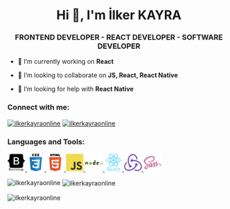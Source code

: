 
<h1 align="center">Hi 👋, I'm İlker KAYRA</h1>
<h3 align="center">FRONTEND DEVELOPER - REACT DEVELOPER - SOFTWARE DEVELOPER</h3>

- 🔭 I’m currently working on **React**

- 👯 I’m looking to collaborate on **JS, React, React Native**

- 🤝 I’m looking for help with **React Native**

<h3 align="left">Connect with me:</h3>
<p align="left">
<a href="https://linkedin.com/in/ilkerkayraonline" target="blank"><img align="center" src="https://raw.githubusercontent.com/rahuldkjain/github-profile-readme-generator/master/src/images/icons/Social/linked-in-alt.svg" alt="ilkerkayraonline" height="30" width="40" /></a>
<a href="https://instagram.com/ilkerkayraonline" target="blank"><img align="center" src="https://raw.githubusercontent.com/rahuldkjain/github-profile-readme-generator/master/src/images/icons/Social/instagram.svg" alt="ilkerkayraonline" height="30" width="40" /></a>
</p>

<h3 align="left">Languages and Tools:</h3>
<p align="left"> <a href="https://getbootstrap.com" target="_blank" rel="noreferrer"> <img src="https://raw.githubusercontent.com/devicons/devicon/master/icons/bootstrap/bootstrap-plain-wordmark.svg" alt="bootstrap" width="40" height="40"/> </a> <a href="https://www.w3schools.com/css/" target="_blank" rel="noreferrer"> <img src="https://raw.githubusercontent.com/devicons/devicon/master/icons/css3/css3-original-wordmark.svg" alt="css3" width="40" height="40"/> </a> <a href="https://www.w3.org/html/" target="_blank" rel="noreferrer"> <img src="https://raw.githubusercontent.com/devicons/devicon/master/icons/html5/html5-original-wordmark.svg" alt="html5" width="40" height="40"/> </a> <a href="https://developer.mozilla.org/en-US/docs/Web/JavaScript" target="_blank" rel="noreferrer"> <img src="https://raw.githubusercontent.com/devicons/devicon/master/icons/javascript/javascript-original.svg" alt="javascript" width="40" height="40"/> </a> <a href="https://nodejs.org" target="_blank" rel="noreferrer"> <img src="https://raw.githubusercontent.com/devicons/devicon/master/icons/nodejs/nodejs-original-wordmark.svg" alt="nodejs" width="40" height="40"/> </a> <a href="https://reactjs.org/" target="_blank" rel="noreferrer"> <img src="https://raw.githubusercontent.com/devicons/devicon/master/icons/react/react-original-wordmark.svg" alt="react" width="40" height="40"/> </a> <a href="https://redux.js.org" target="_blank" rel="noreferrer"> <img src="https://raw.githubusercontent.com/devicons/devicon/master/icons/redux/redux-original.svg" alt="redux" width="40" height="40"/> </a> <a href="https://sass-lang.com" target="_blank" rel="noreferrer"> <img src="https://raw.githubusercontent.com/devicons/devicon/master/icons/sass/sass-original.svg" alt="sass" width="40" height="40"/> </a> </p>

<p><img align="left" src="https://github-readme-stats.vercel.app/api/top-langs?username=ilkerkayraonline&show_icons=true&locale=en&layout=compact" alt="ilkerkayraonline" /></p>

<p>&nbsp;<img align="center" src="https://github-readme-stats.vercel.app/api?username=ilkerkayraonline&show_icons=true&locale=en" alt="ilkerkayraonline" /></p>

<p><img align="center" src="https://github-readme-streak-stats.herokuapp.com/?user=ilkerkayraonline&" alt="ilkerkayraonline" /></p>
